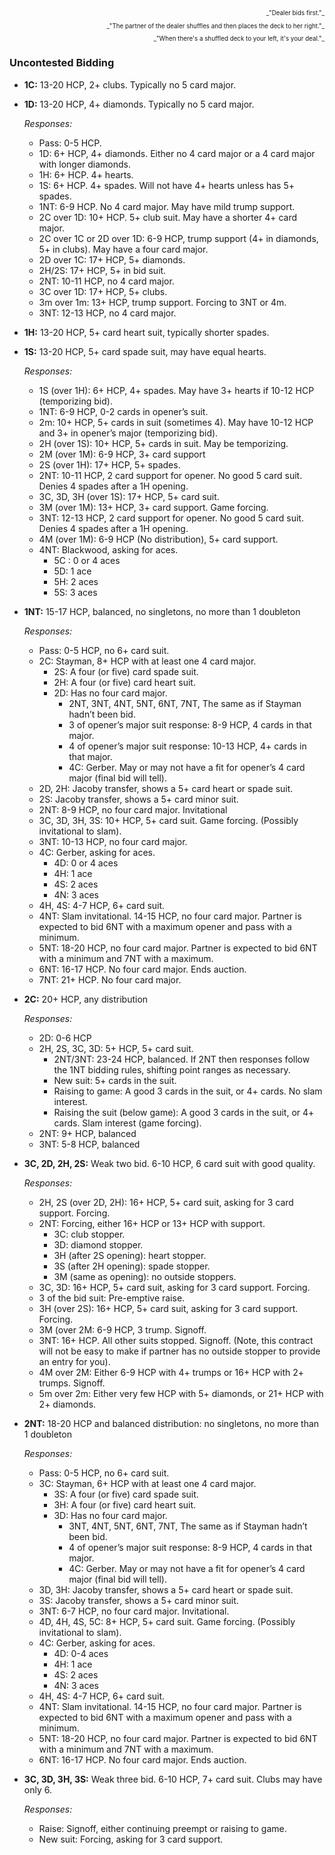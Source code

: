 <link rel="stylesheet" type="text/css" href="auctions.css">

<p align=right style="font-size: 70%">_"Dealer bids first."_   
<p align=right style="font-size: 70%"> _"The partner of the dealer shuffles and then places the deck to her right."_  
<p align=right style="font-size: 70%"> _"When there's a shuffled deck to your left, it's your deal."_</p>


### Uncontested Bidding

*   __1C:__ 13-20 HCP, 2+ clubs. Typically no 5 card major.
    
*   __1D:__ 13-20 HCP, 4+ diamonds. Typically no 5 card major.
    
    _Responses:_
    *   Pass: 0-5 HCP.
    *   1D: 6+ HCP, 4+ diamonds. Either no 4 card major or a 4 card major with longer diamonds.
    *   1H: 6+ HCP. 4+ hearts.
    *   1S: 6+ HCP. 4+ spades. Will not have 4+ hearts unless has 5+ spades.
    *   1NT: 6-9 HCP. No 4 card major. May have mild trump support.
    *   2C over 1D: 10+ HCP. 5+ club suit. May have a shorter 4+ card major.
    *   2C over 1C or 2D over 1D: 6-9 HCP, trump support (4+ in diamonds, 5+ in clubs). May have a four card major.
    *   2D over 1C: 17+ HCP, 5+ diamonds.
    *   2H/2S: 17+ HCP, 5+ in bid suit.
    *   2NT: 10-11 HCP, no 4 card major.
    *   3C over 1D: 17+ HCP, 5+ clubs.
    *   3m over 1m: 13+ HCP, trump support. Forcing to 3NT or 4m.
    *   3NT: 12-13 HCP, no 4 card major.
        
*   __1H:__ 13-20 HCP, 5+ card heart suit, typically shorter spades.
    
*   __1S:__ 13-20 HCP, 5+ card spade suit, may have equal hearts.
    
    _Responses:_
    *   1S (over 1H): 6+ HCP, 4+ spades. May have 3+ hearts if 10-12 HCP (temporizing bid).
    *   1NT: 6-9 HCP, 0-2 cards in opener’s suit.
    *   2m: 10+ HCP, 5+ cards in suit (sometimes 4). May have 10-12 HCP and 3+ in opener’s major (temporizing bid).
    *   2H (over 1S): 10+ HCP, 5+ cards in suit. May be temporizing.
    *   2M (over 1M): 6-9 HCP, 3+ card support
    *   2S (over 1H): 17+ HCP, 5+ spades.
    *   2NT: 10-11 HCP, 2 card support for opener. No good 5 card suit. Denies 4 spades after a 1H opening.
    *   3C, 3D, 3H (over 1S): 17+ HCP, 5+ card suit.
    *   3M (over 1M): 13+ HCP, 3+ card support. Game forcing.
    *   3NT: 12-13 HCP, 2 card support for opener. No good 5 card suit. Denies 4 spades after a 1H opening.
    *   4M (over 1M): 6-9 HCP (No distribution), 5+ card support.
    *   4NT: Blackwood, asking for aces.
        *   5C : 0 or 4 aces
        *   5D: 1 ace
        *   5H: 2 aces
        *   5S: 3 aces
            
*   __1NT:__ 15-17 HCP, balanced, no singletons, no more than 1 doubleton
    
    _Responses:_
    *   Pass: 0-5 HCP, no 6+ card suit.
    *   2C: Stayman, 8+ HCP with at least one 4 card major.
        *   2S: A four (or five) card spade suit.
        *   2H: A four (or five) card heart suit.
        *   2D: Has no four card major.
            *   2NT, 3NT, 4NT, 5NT, 6NT, 7NT, The same as if Stayman hadn’t been bid.
            *   3 of opener’s major suit response: 8-9 HCP, 4 cards in that major.
            *   4 of opener’s major suit response: 10-13 HCP, 4+ cards in that major.
            *   4C: Gerber. May or may not have a fit for opener’s 4 card major (final bid will tell).
    *   2D, 2H: Jacoby transfer, shows a 5+ card heart or spade suit.
    *   2S: Jacoby transfer, shows a 5+ card minor suit.
    *   2NT: 8-9 HCP, no four card major. Invitational
    *   3C, 3D, 3H, 3S: 10+ HCP, 5+ card suit. Game forcing. (Possibly invitational to slam).
    *   3NT: 10-13 HCP, no four card major.
    *   4C: Gerber, asking for aces.
        *   4D: 0 or 4 aces
        *   4H: 1 ace
        *   4S: 2 aces
        *   4N: 3 aces
    *   4H, 4S: 4-7 HCP, 6+ card suit.
    *   4NT: Slam invitational. 14-15 HCP, no four card major. Partner is expected to bid 6NT with a maximum opener and pass with a minimum.
    *   5NT: 18-20 HCP, no four card major. Partner is expected to bid 6NT with a minimum and 7NT with a maximum.
    *   6NT: 16-17 HCP. No four card major. Ends auction.
    *   7NT: 21+ HCP. No four card major.
        
*   __2C:__ 20+ HCP, any distribution
    
    _Responses:_
    *   2D: 0-6 HCP
    *   2H, 2S, 3C, 3D: 5+ HCP, 5+ card suit.
        *   2NT/3NT: 23-24 HCP, balanced. If 2NT then responses follow the 1NT bidding rules, shifting point ranges as necessary.
        *   New suit: 5+ cards in the suit.
        *   Raising to game: A good 3 cards in the suit, or 4+ cards. No slam interest.
        *   Raising the suit (below game): A good 3 cards in the suit, or 4+ cards. Slam interest (game forcing).
    *   2NT: 9+ HCP, balanced
    *   3NT: 5-8 HCP, balanced
        
*   __3C, 2D, 2H, 2S:__ Weak two bid. 6-10 HCP, 6 card suit with good quality.
    
    _Responses:_
    *   2H, 2S (over 2D, 2H): 16+ HCP, 5+ card suit, asking for 3 card support. Forcing.
    *   2NT: Forcing, either 16+ HCP or 13+ HCP with support.
        *   3C: club stopper.
        *   3D: diamond stopper.
        *   3H (after 2S opening): heart stopper.
        *   3S (after 2H opening): spade stopper.
        *   3M (same as opening): no outside stoppers.
    *   3C, 3D: 16+ HCP, 5+ card suit, asking for 3 card support. Forcing.
    *   3 of the bid suit: Pre-emptive raise.
    *   3H (over 2S): 16+ HCP, 5+ card suit, asking for 3 card support. Forcing.
    *   3M (over 2M: 6-9 HCP, 3 trump. Signoff.
    *   3NT: 16+ HCP. All other suits stopped. Signoff. (Note, this contract will not be easy to make if partner has no outside stopper to provide an entry for you).
    *   4M over 2M: Either 6-9 HCP with 4+ trumps or 16+ HCP with 2+ trumps. Signoff.
    *   5m over 2m: Either very few HCP with 5+ diamonds, or 21+ HCP with 2+ diamonds.
        
*   __2NT:__ 18-20 HCP and balanced distribution: no singletons, no more than 1 doubleton
    
    _Responses:_
    *   Pass: 0-5 HCP, no 6+ card suit.
    *   3C: Stayman, 6+ HCP with at least one 4 card major.
        *   3S: A four (or five) card spade suit.
        *   3H: A four (or five) card heart suit.
        *   3D: Has no four card major.
            *   3NT, 4NT, 5NT, 6NT, 7NT, The same as if Stayman hadn’t been bid.
            *   4 of opener’s major suit response: 8-9 HCP, 4 cards in that major.
            *   4C: Gerber. May or may not have a fit for opener’s 4 card major (final bid will tell).
    *   3D, 3H: Jacoby transfer, shows a 5+ card heart or spade suit.
    *   3S: Jacoby transfer, shows a 5+ card minor suit.
    *   3NT: 6-7 HCP, no four card major. Invitational.
    *   4D, 4H, 4S, 5C: 8+ HCP, 5+ card suit. Game forcing. (Possibly invitational to slam).
    *   4C: Gerber, asking for aces.
        *   4D: 0-4 aces
        *   4H: 1 ace
        *   4S: 2 aces
        *   4N: 3 aces
    *   4H, 4S: 4-7 HCP, 6+ card suit.
    *   4NT: Slam invitational. 14-15 HCP, no four card major. Partner is expected to bid 6NT with a maximum opener and pass with a minimum.
    *   5NT: 18-20 HCP, no four card major. Partner is expected to bid 6NT with a minimum and 7NT with a maximum.
    *   6NT: 16-17 HCP. No four card major. Ends auction.
        
*   __3C, 3D, 3H, 3S:__ Weak three bid. 6-10 HCP, 7+ card suit. Clubs may have only 6.   
  
    _Responses:_
    *   Raise: Signoff, either continuing preempt or raising to game.
    *   New suit: Forcing, asking for 3 card support.
